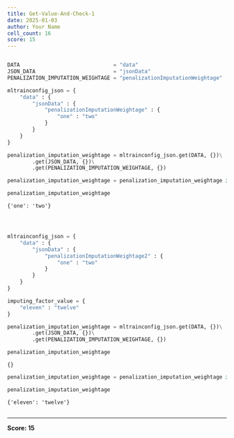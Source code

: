 ```yaml
---
title: Get-Value-And-Check-1
date: 2025-01-03
author: Your Name
cell_count: 16
score: 15
---
```


```python

```


```python
DATA                              = "data"
JSON_DATA                         = "jsonData"
PENALIZATION_IMPUTATION_WEIGHTAGE = "penalizationImputationWeightage"
```


```python
mltrainconfig_json = {
    "data" : {
        "jsonData" : {
            "penalizationImputationWeightage" : {
                "one" : "two"
            }
        }
    }
}
```


```python
penalization_imputation_weightage = mltrainconfig_json.get(DATA, {})\
        .get(JSON_DATA, {})\
        .get(PENALIZATION_IMPUTATION_WEIGHTAGE, {})
```


```python
penalization_imputation_weightage = penalization_imputation_weightage if penalization_imputation_weightage else imputing_factor_value
```


```python
penalization_imputation_weightage
```




    {'one': 'two'}




```python

```


```python

```


```python

```


```python
mltrainconfig_json = {
    "data" : {
        "jsonData" : {
            "penalizationImputationWeightage2" : {
                "one" : "two"
            }
        }
    }
}
```


```python
imputing_factor_value = {
    "eleven" : "twelve"
}
```


```python
penalization_imputation_weightage = mltrainconfig_json.get(DATA, {})\
        .get(JSON_DATA, {})\
        .get(PENALIZATION_IMPUTATION_WEIGHTAGE, {})
```


```python
penalization_imputation_weightage
```




    {}




```python
penalization_imputation_weightage = penalization_imputation_weightage if penalization_imputation_weightage else imputing_factor_value
```


```python
penalization_imputation_weightage
```




    {'eleven': 'twelve'}




```python

```


---
**Score: 15**